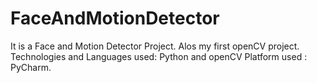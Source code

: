 # FaceAndMotionDetector
It is a Face and Motion Detector Project.
Alos my first openCV project.
Technologies and Languages used: Python and openCV
Platform used : PyCharm.
